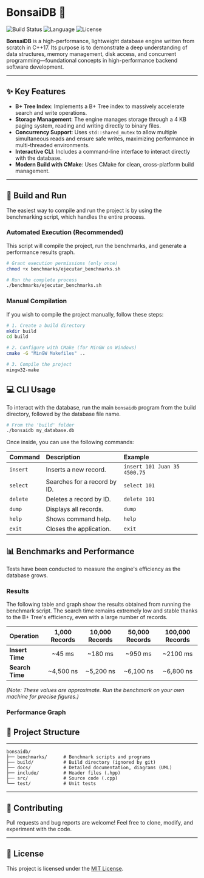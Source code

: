 # BonsaiDB 🌳

![Build Status](https://img.shields.io/badge/build-passing-brightgreen)
![Language](https://img.shields.io/badge/language-C%2B%2B17-blue)
![License](https://img.shields.io/badge/license-MIT-lightgrey)

**BonsaiDB** is a high-performance, lightweight database engine written from scratch in C++17. Its purpose is to demonstrate a deep understanding of data structures, memory management, disk access, and concurrent programming—foundational concepts in high-performance backend software development.

---

## ✨ Key Features

* **B+ Tree Index**: Implements a B+ Tree index to massively accelerate search and write operations.
* **Storage Management**: The engine manages storage through a 4 KB paging system, reading and writing directly to binary files.
* **Concurrency Support**: Uses `std::shared_mutex` to allow multiple simultaneous reads and ensure safe writes, maximizing performance in multi-threaded environments.
* **Interactive CLI**: Includes a command-line interface to interact directly with the database.
* **Modern Build with CMake**: Uses CMake for clean, cross-platform build management.

---

## 🚀 Build and Run

The easiest way to compile and run the project is by using the benchmarking script, which handles the entire process.

### Automated Execution (Recommended)

This script will compile the project, run the benchmarks, and generate a performance results graph.

```bash
# Grant execution permissions (only once)
chmod +x benchmarks/ejecutar_benchmarks.sh

# Run the complete process
./benchmarks/ejecutar_benchmarks.sh
```
### Manual Compilation

If you wish to compile the project manually, follow these steps:

```bash
# 1. Create a build directory
mkdir build
cd build

# 2. Configure with CMake (for MinGW on Windows)
cmake -G "MinGW Makefiles" ..

# 3. Compile the project
mingw32-make
```
## 💻 CLI Usage

To interact with the database, run the main `bonsaidb` program from the build directory, followed by the database file name.

```bash
# From the 'build' folder
./bonsaidb my_database.db
```

Once inside, you can use the following commands:

| Command  | Description                  | Example                          |
| :------- | :--------------------------- | :------------------------------- |
| `insert` | Inserts a new record.        | `insert 101 Juan 35 4500.75`     |
| `select` | Searches for a record by ID. | `select 101`                     |
| `delete` | Deletes a record by ID.      | `delete 101`                     |
| `dump`   | Displays all records.        | `dump`                           |
| `help`   | Shows command help.          | `help`                           |
| `exit`   | Closes the application.      | `exit`                           |



## 📊 Benchmarks and Performance

Tests have been conducted to measure the engine's efficiency as the database grows.

### Results

The following table and graph show the results obtained from running the benchmark script. The search time remains extremely low and stable thanks to the B+ Tree's efficiency, even with a large number of records.

| Operation       | 1,000 Records | 10,000 Records | 50,000 Records | 100,000 Records |
| :-------------- | :-----------: | :------------: | :------------: | :-------------: |
| **Insert Time** |    ~45 ms     |    ~180 ms     |    ~950 ms     |    ~2100 ms     |
| **Search Time** |   ~4,500 ns   |   ~5,200 ns    |   ~6,100 ns    |    ~6,800 ns    |

*(Note: These values are approximate. Run the benchmark on your own machine for precise figures.)*

### Performance Graph


## 📂 Project Structure
---
```
bonsaidb/
├── benchmarks/      # Benchmark scripts and programs
├── build/           # Build directory (ignored by git)
├── docs/            # Detailed documentation, diagrams (UML)
├── include/         # Header files (.hpp)
├── src/             # Source code (.cpp)
└── test/            # Unit tests

```

---

## 🤝 Contributing

Pull requests and bug reports are welcome! Feel free to clone, modify, and experiment with the code.

---

## 📜 License

This project is licensed under the [MIT License](https://opensource.org/licenses/MIT).